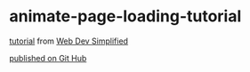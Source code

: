 # animate-page-loading-tutorial

[tutorial](https://www.youtube.com/watch?v=nJ81DFmgHdU&list=PLZlA0Gpn_vH8mpXIUHjWoMAAgoCEinL0R&index=6&t=0s) from [Web Dev Simplified](https://www.youtube.com/channel/UCFbNIlppjAuEX4znoulh0Cw)

[published on Git Hub](https://martucazpo.github.io/animate-page-loading-tutorial/)